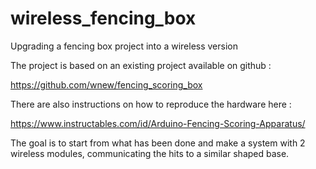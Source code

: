 # wireless_fencing_box
Upgrading a fencing box project into a wireless version

The project is based on an existing project available on github :

https://github.com/wnew/fencing_scoring_box

There are also instructions on how to reproduce the hardware here :

https://www.instructables.com/id/Arduino-Fencing-Scoring-Apparatus/

The goal is to start from what has been done and make a system with 2 wireless modules, communicating the hits to a similar shaped base.
